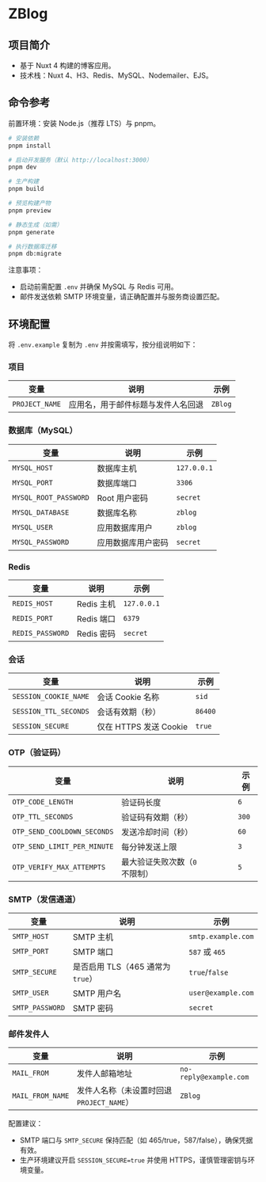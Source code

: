 # ZBlog

## 项目简介

- 基于 Nuxt 4 构建的博客应用。
- 技术栈：Nuxt 4、H3、Redis、MySQL、Nodemailer、EJS。

## 命令参考

前置环境：安装 Node.js（推荐 LTS）与 pnpm。

```bash
# 安装依赖
pnpm install

# 启动开发服务（默认 http://localhost:3000）
pnpm dev

# 生产构建
pnpm build

# 预览构建产物
pnpm preview

# 静态生成（如需）
pnpm generate

# 执行数据库迁移
pnpm db:migrate
```

注意事项：
- 启动前需配置 `.env` 并确保 MySQL 与 Redis 可用。
- 邮件发送依赖 SMTP 环境变量，请正确配置并与服务商设置匹配。

## 环境配置

将 `.env.example` 复制为 `.env` 并按需填写，按分组说明如下：

### 项目

| 变量 | 说明 | 示例 |
| --- | --- | --- |
| `PROJECT_NAME` | 应用名，用于邮件标题与发件人名回退 | `ZBlog` |

### 数据库（MySQL）

| 变量 | 说明 | 示例 |
| --- | --- | --- |
| `MYSQL_HOST` | 数据库主机 | `127.0.0.1` |
| `MYSQL_PORT` | 数据库端口 | `3306` |
| `MYSQL_ROOT_PASSWORD` | Root 用户密码 | `secret` |
| `MYSQL_DATABASE` | 数据库名称 | `zblog` |
| `MYSQL_USER` | 应用数据库用户 | `zblog` |
| `MYSQL_PASSWORD` | 应用数据库用户密码 | `secret` |

### Redis

| 变量 | 说明 | 示例 |
| --- | --- | --- |
| `REDIS_HOST` | Redis 主机 | `127.0.0.1` |
| `REDIS_PORT` | Redis 端口 | `6379` |
| `REDIS_PASSWORD` | Redis 密码 | `secret` |

### 会话

| 变量 | 说明 | 示例 |
| --- | --- | --- |
| `SESSION_COOKIE_NAME` | 会话 Cookie 名称 | `sid` |
| `SESSION_TTL_SECONDS` | 会话有效期（秒） | `86400` |
| `SESSION_SECURE` | 仅在 HTTPS 发送 Cookie | `true` |

### OTP（验证码）

| 变量 | 说明 | 示例 |
| --- | --- | --- |
| `OTP_CODE_LENGTH` | 验证码长度 | `6` |
| `OTP_TTL_SECONDS` | 验证码有效期（秒） | `300` |
| `OTP_SEND_COOLDOWN_SECONDS` | 发送冷却时间（秒） | `60` |
| `OTP_SEND_LIMIT_PER_MINUTE` | 每分钟发送上限 | `3` |
| `OTP_VERIFY_MAX_ATTEMPTS` | 最大验证失败次数（`0` 不限制） | `5` |

### SMTP（发信通道）

| 变量 | 说明 | 示例 |
| --- | --- | --- |
| `SMTP_HOST` | SMTP 主机 | `smtp.example.com` |
| `SMTP_PORT` | SMTP 端口 | `587` 或 `465` |
| `SMTP_SECURE` | 是否启用 TLS（465 通常为 `true`） | `true`/`false` |
| `SMTP_USER` | SMTP 用户名 | `user@example.com` |
| `SMTP_PASSWORD` | SMTP 密码 | `secret` |

### 邮件发件人

| 变量 | 说明 | 示例 |
| --- | --- | --- |
| `MAIL_FROM` | 发件人邮箱地址 | `no-reply@example.com` |
| `MAIL_FROM_NAME` | 发件人名称（未设置时回退 `PROJECT_NAME`） | `ZBlog` |

配置建议：
- SMTP 端口与 `SMTP_SECURE` 保持匹配（如 465/true，587/false），确保凭据有效。
- 生产环境建议开启 `SESSION_SECURE=true` 并使用 HTTPS，谨慎管理密钥与环境变量。
